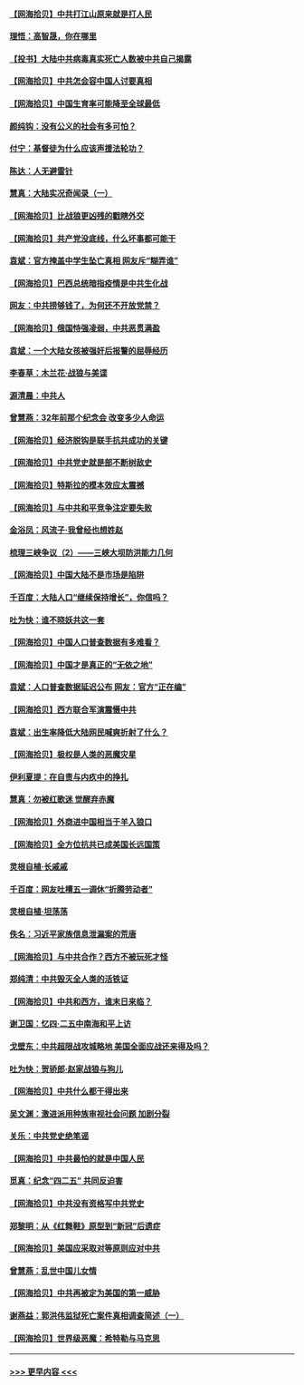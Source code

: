 #### [【网海拾贝】中共打江山原来就是打人民](../pages/nsc993/n12954345.md?t=05180851) 
#### [理悟：高智晟，你在哪里](../pages/nsc993/n12953115.md?t=05180851) 
#### [【投书】大陆中共病毒真实死亡人数被中共自己揭露](../pages/nsc993/n12953050.md?t=05180851) 
#### [【网海拾贝】中共怎会容中国人讨要真相](../pages/nsc993/n12952161.md?t=05180851) 
#### [【网海拾贝】中国生育率可能降至全球最低](../pages/nsc993/n12948793.md?t=05180851) 
#### [颜纯钩：没有公义的社会有多可怕？](../pages/nsc993/n12947626.md?t=05180851) 
#### [付宁：基督徒为什么应该声援法轮功？](../pages/nsc993/n12947233.md?t=05180851) 
#### [陈达：人无避雷针](../pages/nsc993/n12947098.md?t=05180851) 
#### [慧真：大陆实况奇闻录（一）](../pages/nsc993/n12945811.md?t=05180851) 
#### [【网海拾贝】比战狼更凶残的戳瞎外交](../pages/nsc993/n12945717.md?t=05180851) 
#### [【网海拾贝】共产党没底线，什么坏事都可能干](../pages/nsc993/n12942090.md?t=05180851) 
#### [袁斌：官方掩盖中学生坠亡真相 网友斥“糊弄谁”](../pages/nsc993/n12942029.md?t=05180851) 
#### [【网海拾贝】巴西总统暗指疫情是中共生化战](../pages/nsc993/n12938999.md?t=05180851) 
#### [网友：中共捞够钱了，为何还不开放党禁？](../pages/nsc993/n12938952.md?t=05180851) 
#### [【网海拾贝】俄国恃强凌弱，中共恶贯满盈](../pages/nsc993/n12936626.md?t=05180851) 
#### [袁斌：一个大陆女孩被强奸后报警的屈辱经历](../pages/nsc993/n12936547.md?t=05180851) 
#### [李春草：木兰花·战狼与美谍](../pages/nsc993/n12935995.md?t=05180851) 
#### [源清晨：中共人](../pages/nsc993/n12935589.md?t=05180851) 
#### [曾慧燕：32年前那个纪念会 改变多少人命运](../pages/nsc993/n12934233.md?t=05180851) 
#### [【网海拾贝】经济脱钩是联手抗共成功的关键](../pages/nsc993/n12934176.md?t=05180851) 
#### [【网海拾贝】中共党史就是部不断树敌史](../pages/nsc993/n12932844.md?t=05180851) 
#### [【网海拾贝】特斯拉的模本效应太震撼](../pages/nsc993/n12925626.md?t=05180851) 
#### [【网海拾贝】与中共和平竞争注定要失败](../pages/nsc993/n12923326.md?t=05180851) 
#### [金浴凤：风流子‧我曾经也想姓赵](../pages/nsc993/n12920911.md?t=05180851) 
#### [梳理三峡争议（2）——三峡大坝防洪能力几何](../pages/nsc993/n12920173.md?t=05180851) 
#### [【网海拾贝】中国大陆不是市场是陷阱](../pages/nsc993/n12920143.md?t=05180851) 
#### [千百度：大陆人口“继续保持增长”，你信吗？](../pages/nsc993/n12918946.md?t=05180851) 
#### [吐为快：谁不晓妖共这一套](../pages/nsc993/n12918941.md?t=05180851) 
#### [【网海拾贝】中国人口普查数据有多难看？](../pages/nsc993/n12917822.md?t=05180851) 
#### [【网海拾贝】中国才是真正的“无依之地”](../pages/nsc993/n12915845.md?t=05180851) 
#### [袁斌：人口普查数据延迟公布 网友：官方“正在编”](../pages/nsc993/n12915748.md?t=05180851) 
#### [【网海拾贝】西方联合军演震慑中共](../pages/nsc993/n12913466.md?t=05180851) 
#### [袁斌：出生率降低大陆网民喊爽折射了什么？](../pages/nsc993/n12913365.md?t=05180851) 
#### [【网海拾贝】极权是人类的恶魔灾星](../pages/nsc993/n12910697.md?t=05180851) 
#### [伊利夏提：在自责与内疚中的挣扎](../pages/nsc993/n12910493.md?t=05180851) 
#### [慧真：勿被红歌迷 觉醒弃赤魔](../pages/nsc993/n12910485.md?t=05180851) 
#### [【网海拾贝】外商进中国相当于羊入狼口](../pages/nsc993/n12908274.md?t=05180851) 
#### [【网海拾贝】全方位抗共已成美国长远国策](../pages/nsc993/n12906878.md?t=05180851) 
#### [灵根自植‧长戚戚](../pages/nsc993/n12905585.md?t=05180851) 
#### [千百度：网友吐槽五一调休“折腾劳动者”](../pages/nsc993/n12905934.md?t=05180851) 
#### [灵根自植‧坦荡荡](../pages/nsc993/n12905562.md?t=05180851) 
#### [佚名：习近平家族信息泄漏案的荒唐](../pages/nsc993/n12904705.md?t=05180851) 
#### [【网海拾贝】与中共合作？西方不被玩死才怪](../pages/nsc993/n12903873.md?t=05180851) 
#### [郑纯清：中共毁灭全人类的活铁证](../pages/nsc993/n12903785.md?t=05180851) 
#### [【网海拾贝】中共和西方，谁末日来临？](../pages/nsc993/n12903482.md?t=05180851) 
#### [谢卫国：忆四‧二五中南海和平上访](../pages/nsc993/n12902192.md?t=05180851) 
#### [戈壁东：中共超限战攻城略地 美国全面应战还来得及吗？](../pages/nsc993/n12902297.md?t=05180851) 
#### [吐为快：贺骄郎‧赵家战狼与狗儿](../pages/nsc993/n12902280.md?t=05180851) 
#### [【网海拾贝】中共什么都干得出来](../pages/nsc993/n12897500.md?t=05180851) 
#### [吴文渊：激进派用种族审视社会问题 加剧分裂](../pages/nsc993/n12893881.md?t=05180851) 
#### [关乐：中共党史绝笔谣](../pages/nsc993/n12897270.md?t=05180851) 
#### [【网海拾贝】中共最怕的就是中国人民](../pages/nsc993/n12894705.md?t=05180851) 
#### [觅真：纪念“四二五” 共同反迫害](../pages/nsc993/n12894553.md?t=05180851) 
#### [【网海拾贝】中共没有资格写中共党史](../pages/nsc993/n12892231.md?t=05180851) 
#### [郑黎明：从《红舞鞋》原型到“新冠”后遗症](../pages/nsc993/n12890469.md?t=05180851) 
#### [【网海拾贝】美国应采取对等原则应对中共](../pages/nsc993/n12889176.md?t=05180851) 
#### [曾慧燕：乱世中国儿女情](../pages/nsc993/n12887931.md?t=05180851) 
#### [【网海拾贝】中共再被定为美国的第一威胁](../pages/nsc993/n12887580.md?t=05180851) 
#### [谢燕益：郭洪伟监狱死亡案件真相调查简述（一）](../pages/nsc993/n12885648.md?t=05180851) 
#### [【网海拾贝】世界级恶魔：希特勒与马克思](../pages/nsc993/n12884062.md?t=05180851) 

----
#### [ >>> 更早内容 <<< ](../indexes/nsc993-earlier.md)
